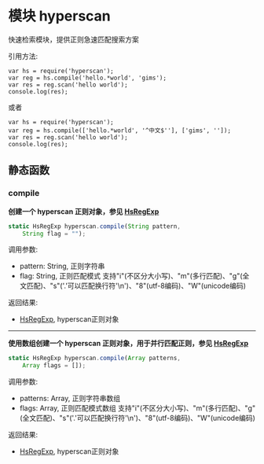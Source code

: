 # 模块 hyperscan
快速检索模块，提供正则急速匹配搜索方案

引用方法:
```
var hs = require('hyperscan');
var reg = hs.compile('hello.*world', 'gims');
var res = reg.scan('hello world');
console.log(res);
```
或者
```
var hs = require('hyperscan');
var reg = hs.compile(['hello.*world', '^中文$''], ['gims', '']);
var res = reg.scan('hello world');
console.log(res);
```

## 静态函数
        
### compile
**创建一个 hyperscan 正则对象，参见 [HsRegExp](../../object/ifs/HsRegExp.md)**

```JavaScript
static HsRegExp hyperscan.compile(String pattern,
    String flag = "");
```

调用参数:
* pattern: String, 正则字符串
* flag: String, 正则匹配模式 支持"i"(不区分大小写)、"m"(多行匹配)、"g"(全文匹配)、"s"('.'可以匹配换行符'\n')、"8"(utf-8编码)、"W"(unicode编码)

返回结果:
* [HsRegExp](../../object/ifs/HsRegExp.md), hyperscan正则对象

--------------------------
**使用数组创建一个 hyperscan 正则对象，用于并行匹配正则，参见 [HsRegExp](../../object/ifs/HsRegExp.md)**

```JavaScript
static HsRegExp hyperscan.compile(Array patterns,
    Array flags = []);
```

调用参数:
* patterns: Array, 正则字符串数组
* flags: Array, 正则匹配模式数组 支持"i"(不区分大小写)、"m"(多行匹配)、"g"(全文匹配)、"s"('.'可以匹配换行符'\n')、"8"(utf-8编码)、"W"(unicode编码)

返回结果:
* [HsRegExp](../../object/ifs/HsRegExp.md), hyperscan正则对象

